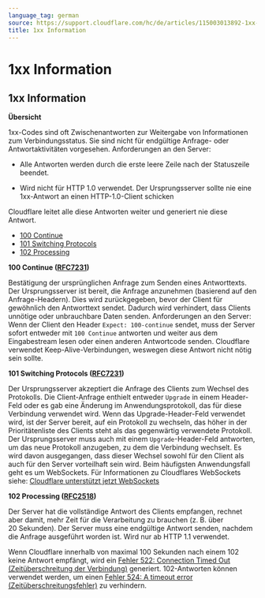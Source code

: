 ```yaml
---
language_tag: german
source: https://support.cloudflare.com/hc/de/articles/115003013892-1xx-Information
title: 1xx Information 
---
```


# 1xx Information 

## 1xx Information

**Übersicht**

1xx-Codes sind oft Zwischenantworten zur Weitergabe von Informationen zum Verbindungsstatus. Sie sind nicht für endgültige Anfrage- oder Antwortaktivitäten vorgesehen. Anforderungen an den Server:

-   Alle Antworten werden durch die erste leere Zeile nach der Statuszeile beendet.

-   Wird nicht für HTTP 1.0 verwendet. Der Ursprungsserver sollte nie eine 1xx-Antwort an einen HTTP-1.0-Client schicken

Cloudflare leitet alle diese Antworten weiter und generiert nie diese Antwort.

-   [100 Continue](https://support.cloudflare.com/hc/de/articles/115003013892-1xx-Information#code_100)
-   [101 Switching Protocols](https://support.cloudflare.com/hc/de/articles/115003013892-1xx-Information#code_101)
-   [102 Processing](https://support.cloudflare.com/hc/de/articles/115003013892-1xx-Information#code_102)

**100 Continue ([RFC7231](https://tools.ietf.org/html/rfc7231))**

Bestätigung der ursprünglichen Anfrage zum Senden eines Antworttexts. Der Ursprungsserver ist bereit, die Anfrage anzunehmen (basierend auf den Anfrage-Headern). Dies wird zurückgegeben, bevor der Client für gewöhnlich den Antworttext sendet. Dadurch wird verhindert, dass Clients unnötige oder unbrauchbare Daten senden. Anforderungen an den Server: Wenn der Client den Header `Expect: 100-continue` sendet, muss der Server sofort entweder mit `100 Continue` antworten und weiter aus dem Eingabestream lesen oder einen anderen Antwortcode senden. Cloudflare verwendet Keep-Alive-Verbindungen, weswegen diese Antwort nicht nötig sein sollte.

**101 Switching Protocols ([RFC7231](https://tools.ietf.org/html/rfc7231))**

Der Ursprungsserver akzeptiert die Anfrage des Clients zum Wechsel des Protokolls. Die Client-Anfrage enthielt entweder `Upgrade` in einem Header-Feld oder es gab eine Änderung im Anwendungsprotokoll, das für diese Verbindung verwendet wird. Wenn das Upgrade-Header-Feld verwendet wird, ist der Server bereit, auf ein Protokoll zu wechseln, das höher in der Prioritätenliste des Clients steht als das gegenwärtig verwendete Protokoll. Der Ursprungsserver muss auch mit einem `Upgrade`\-Header-Feld antworten, um das neue Protokoll anzugeben, zu dem die Verbindung wechselt. Es wird davon ausgegangen, dass dieser Wechsel sowohl für den Client als auch für den Server vorteilhaft sein wird. Beim häufigsten Anwendungsfall geht es um WebSockets. Für Informationen zu Cloudflares WebSockets siehe: [Cloudflare unterstützt jetzt WebSockets](https://blog.cloudflare.com/cloudflare-now-supports-websockets/)

**102 Processing ([RFC2518](https://tools.ietf.org/html/rfc2518))**

Der Server hat die vollständige Antwort des Clients empfangen, rechnet aber damit, mehr Zeit für die Verarbeitung zu brauchen (z. B. über 20 Sekunden). Der Server muss eine endgültige Antwort senden, nachdem die Anfrage ausgeführt worden ist. Wird nur ab HTTP 1.1 verwendet.

Wenn Cloudflare innerhalb von maximal 100 Sekunden nach einem 102 keine Antwort empfängt, wird ein [Fehler 522: Connection Timed Out (Zeitüberschreitung der Verbindung)](https://support.cloudflare.com/hc/articles/115003011431#522error) generiert. 102-Antworten können verwendet werden, um einen [Fehler 524: A timeout error (Zeitüberschreitungsfehler)](https://support.cloudflare.com/hc/articles/115003011431#524error) zu verhindern.
